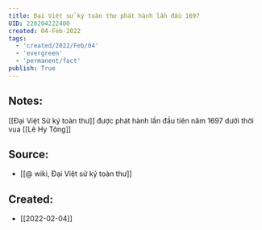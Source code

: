 ```yaml
---
title: Đại Việt sử ký toàn thư phát hành lần đầu 1697
UID: 220204222400
created: 04-Feb-2022
tags:
  - 'created/2022/Feb/04'
  - 'evergreen'
  - 'permanent/fact'
publish: True
---
```

## Notes:
[[Đại Việt Sử ký toàn thư]] được phát hành lần đầu tiên năm 1697 dưới thời vua [[Lê Hy Tông]]

## Source:
- [[@ wiki, Đại Việt sử ký toàn thư]]


## Created:
- [[2022-02-04]]
